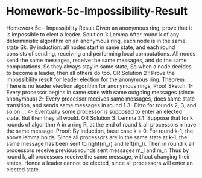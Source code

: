 # Homework-5c-Impossibility-Result
Homework 5c - Impossibility Result Given an anonymous ring, prove that it is impossible to elect a leader. 
Solution 1: Lemma After round k of any deterministic algorithm on an anonymous ring, each node is in the 
same state Sk. 
By induction: all nodes start in same state, and each round consists of sending, receiving and performing local computations. All nodes send the same messages, receive the same messages, and do the same computations. So they always stay in same state, So when a node decides to become a leader, then all others do too. 
OR Solution 2 : Prove the impossibility result for leader election for the anonymous ring. Theorem: There is no leader election algorithm for anonymous rings, 
Proof Sketch: 1- Every processor begins in same state with same outgoing messages (since anonymous) 2- Every processor receives same messages, does same state transition, and sends same messages in round 1 3- Ditto for rounds 2, 3, and so on ... 4- Eventually some processor is supposed to enter an elected state. But then they all would. 
OR Solution 3: 
Lemma 3.1: Suppose that for k rounds of algorithm A in a ring R, at the end of round k all processors n have the same message. 
Proof: By induction, base case k = 0. 
For round k-1, the above lemma holds. Since all processors are in the same state at k-1, the same message has been sent to right(m_r) and left(m_l). Then in round k all processors receive previous rounds sent messages m_l and m_r. Thus by round k, all processors receive the same message, without changing their states. Hence a leader cannot be elected, since all processors will enter an elected state. 
